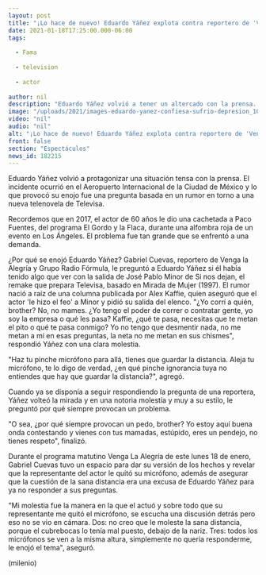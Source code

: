 ```yaml
---
layout: post
title: "¡Lo hace de nuevo! Eduardo Yáñez explota contra reportero de 'Venga La Alegría'"
date: 2021-01-18T17:25:00.000-06:00
tags:
  
  - Fama
  
  - television
  
  - actor
  
author: nil
description: "Eduardo Yáñez volvió a tener un altercado con la prensa. Te contamos los detalles. "
image: "/uploads/2021/images-eduardo-yanez-confiesa-sufrio-depresion_10_51_720_447.jpg"
video: "nil"
audio: "nil"
alt: "¡Lo hace de nuevo! Eduardo Yáñez explota contra reportero de 'Venga La Alegría'"
front: false
section: "Espectáculos"
news_id: 182215
---
```


Eduardo Yáñez volvió a protagonizar una situación tensa con la prensa. El incidente ocurrió en el Aeropuerto Internacional de la Ciudad de México y lo que provocó su enojo fue una pregunta basada en un rumor en torno a una nueva telenovela de Televisa. 

Recordemos que en 2017, el actor de 60 años le dio una cachetada a Paco Fuentes, del programa El Gordo y la Flaca, durante una alfombra roja de un evento en Los Ángeles. El problema fue tan grande que se enfrentó a una demanda. 

¿Por qué se enojó Eduardo Yáñez? 
Gabriel Cuevas, reportero de Venga la Alegría y Grupo Radio Fórmula, le preguntó a Eduardo Yáñez si él había tenido algo que ver con la salida de José Pablo Minor de Si nos dejan, el remake que prepara Televisa, basado en Mirada de Mujer (1997). El rumor nació a raíz de una columna publicada por Alex Kaffie, quien aseguró que el actor 'le hizo el feo' a Minor y pidió su salida del elenco. 
"¿Yo corrí a quién, brother? No, no mames. ¿Yo tengo el poder de correr o contratar gente, yo soy la empresa o qué les pasa? Kaffie, ¿qué te pasa, necesitas que te metan el pito o qué te pasa conmigo? Yo no tengo que desmentir nada, no me metan a mí en esas preguntas, la neta no me metan en sus chismes", respondió Yáñez con una clara molestia. 

"Haz tu pinche micrófono para allá, tienes que guardar la distancia. Aleja tu micrófono, te lo digo de verdad, ¿en qué pinche ignorancia tuya no entiendes que hay que guardar la distancia?", agregó. 

Cuando ya se disponía a seguir respondiendo la pregunta de una reportera, Yáñez volteó la mirada y en una notoria molestia y muy a su estilo, le preguntó por qué siempre provocan un problema. 

"O sea, ¿por qué siempre provocan un pedo, brother? Yo estoy aquí buena onda contestando y vienes con tus mamadas, estúpido, eres un pendejo, no tienes respeto", finalizó. 

Durante el programa matutino Venga La Alegría de este lunes 18 de enero, Gabriel Cuevas tuvo un espacio para dar su versión de los hechos y revelar que la representante del actor le quitó su micrófono, además de asegurar que la cuestión de la sana distancia era una excusa de Eduardo Yáñez para ya no responder a sus preguntas. 

"Mi molestia fue la manera en la que el actuó y sobre todo que su representante me quitó el micrófono, se escucha una discusión detrás pero eso no se vio en cámara. Dos: no creo que le moleste la sana distancia, porque el cubrebocas lo tenía mal puesto, debajo de la nariz. Tres: todos los micrófonos se ven a la misma altura, simplemente no quería responderme, le enojó el tema", aseguró. 

(milenio)